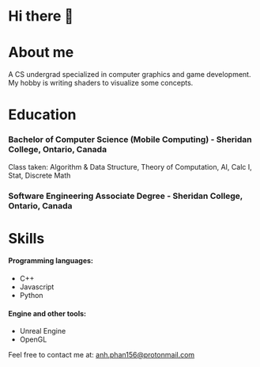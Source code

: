 # Hi there 👋

<!--
**anhphan156/anhphan156** is a ✨ _special_ ✨ repository because its `README.md` (this file) appears on your GitHub profile.

Here are some ideas to get you started:

- 🔭 I’m currently working on ...
- 🌱 I’m currently learning ...
- 👯 I’m looking to collaborate on ...
- 🤔 I’m looking for help with ...
- 💬 Ask me about ...
- 📫 How to reach me: ...
- 😄 Pronouns: ...
- ⚡ Fun fact: ...
-->
# About me
A CS undergrad specialized in computer graphics and game development. My hobby is writing shaders to visualize some concepts.

# Education
### Bachelor of Computer Science (Mobile Computing) - Sheridan College, Ontario, Canada
Class taken: Algorithm & Data Structure, Theory of Computation, AI, Calc I, Stat, Discrete Math <br>
### Software Engineering Associate Degree - Sheridan College, Ontario, Canada

# Skills
#### Programming languages: 
- C++
- Javascript
- Python
#### Engine and other tools:
- Unreal Engine
- OpenGL

Feel free to contact me at: anh.phan156@protonmail.com
